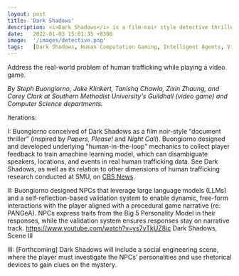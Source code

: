 ```yaml
---
layout: post
title: 'Dark Shadows'
description: <i>Dark Shadows</i> is a film-noir style detective thriller that acts as a test bed for proof-of-concept and prototype system components, frameworks, and models that contribute to research in AI and machine learning. The gameplay focuses on social scenarios where players provide natural language input to progress the narrative. <i>Dark Shadows</i> includes PANGeA’s novel validation system, which leverages self-reflection to evoke a large language model's (LLM) intelligence when evaluating and responding to user input. Narrative and artwork are procedurally generated. 
date:   2022-01-03 15:01:35 +0300
image:  '/images/detective.png'
tags:   [Dark Shadows, Human Computation Gaming, Intelligent Agents, Video Games]
---
```


Address the real-world problem of human trafficking while playing a video game. 

*By Steph Buongiorno, Jake Klinkert, Tanishq Chawla, Zixin Zhaung, and Corey Clark at Southern Methodist University's Guildhall (video game) and Computer Science departments.* 

Iterations:

I: Buongiorno conceived of Dark Shadows as a film noir-style “document thriller” (inspired by *Papers, Please!* and *Night Call*). Buongiorno designed and developed underlying "human-in-the-loop" mechanics to collect player feedback to train amachine learning model, which can disambiguate speakers, locations, and events in real human trafficking data. See Dark Shadows, as well as its relation to other dimensions of human trafficking research conducted at SMU, on [CBS News](https://www.cbsnews.com/texas/news/i-team-video-game-helps-researchers-fight-sex-trafficking/). 

II: Buongiorno designed NPCs that leverage large language models (LLMs) and a self-reflection-based validation system to enable dynamic, free-form interactions with the player aligned with a procedural game narrative (re: PANGeA). NPCs express traits from the Big 5 Personality Model in their responses, while the validation system ensures responses stay on narrative track. https://www.youtube.com/watch?v=ys7vTkUZ8ic
Dark Shadows, Scene III

III: [Forthcoming] Dark Shadows will include a social engineering scene, where the player must investigate the NPCs’ personalities and use rhetorical devices to gain clues on the mystery.
